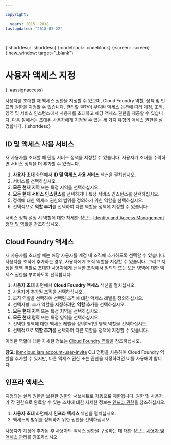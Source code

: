 ```yaml
---

copyright:

  years: 2015, 2018
lastupdated: "2018-05-22"

---
```


{:shortdesc: .shortdesc}
{:codeblock: .codeblock}
{:screen: .screen}
{:new_window: target="_blank"}

# 사용자 액세스 지정
{: #assignaccess}

사용자를 초대할 때 액세스 권한을 지정할 수 있으며, Cloud Foundry 역할, 정책 및 인프라 권한을 지정할 수 있습니다. 관리할 권한이 부여된 액세스 옵션에 따라 계정, 조직, 영역 및 서비스 인스턴스에서 사용자를 초대하고 해당 액세스 권한을 제공할 수 있습니다. 다음 절에서는 초대된 사용자에게 지정될 수 있는 세 가지 유형의 액세스 권한을 설명합니다.
{:shortdesc}

## ID 및 액세스 사용 서비스

새 사용자를 초대할 때 단일 서비스 정책을 지정할 수 있습니다. 사용자가 초대를 수락하면 서비스 정책을 더 추가할 수 있습니다.

1. **사용자 초대** 화면에서 **ID 및 액세스 사용 서비스** 섹션을 펼치십시오.
2. 서비스를 선택하십시오.
3. **모든 현재 지역** 또는 특정 지역을 선택하십시오.
4. **모든 현재 서비스 인스턴스**를 선택하거나 특정 서비스 인스턴스를 선택하십시오.
5. 정책에 대한 액세스 권한의 범위를 정의하기 위한 역할을 선택하십시오.
6. 선택적으로 **역할 추가**를 선택하여 다른 역할을 정책에 지정할 수 있습니다.

서비스 정책 설정 시 역할에 대한 자세한 정보는 [Identity and Access Management 정책 및 역할](/docs/iam/users_roles.html#iamusermanpol)을 참조하십시오.

## Cloud Foundry 액세스

새 사용자를 초대할 때는 해당 사용자를 계정 내 조직에 추가하도록 선택할 수 있습니다. 사용자를 조직에 추가하는 경우, 사용자에게 조직 역할을 지정할 수 있습니다. 그리고 지정된 영역 역할로 초대한 사용자에게 선택한 조직에서 임의의 또는 모든 영역에 대한 액세스 권한을 부여하도록 선택합니다.

1. **사용자 초대** 화면에서 **Cloud Foundry 액세스** 섹션을 펼치십시오.
2. 사용자가 추가될 조직을 선택하십시오.
3. 조직 역할을 선택하여 선택된 조직에 대한 액세스 레벨을 정의하십시오.
4. 선택사항: 추가 역할을 지정하려면 **역할 추가**를 선택하십시오.
5. **모든 현재 지역** 또는 특정 지역을 선택하십시오.
6. **모든 현재 영역** 또는 특정 영역을 선택하십시오.
7. 선택한 영역에 대한 액세스 레벨을 정의하려면 영역 역할을 선택하십시오.
8. 선택적으로 **역할 추가**를 선택하여 다른 역할을 정책에 지정할 수 있습니다.

이러한 역할에 대한 자세한 정보는 [Cloud Foundry 역할](/docs/iam/users_roles.html#cfroles)을 참조하십시오.

**참고**: [ibmcloud iam account-user-invite](/docs/cli/reference/bluemix_cli/bx_cli.html#ibmcloud_iam_account_user_invite) CLI 명령을 사용하여 Cloud Foundry 역할을 추가할 수 있지만, 다른 액세스 권한 또는 권한을 지정하려면 UI를 사용해야 합니다. 

## 인프라 액세스

지정되는 실제 권한은 보유한 권한의 서브세트로 자동으로 제한됩니다. 권한 및 사용자가 각 권한으로 완료할 수 있는 조치에 대한 자세한 정보는 [인프라 권한](/docs/iam/users_roles.html#infrapermissions)을 참조하십시오.

1. **사용자 초대** 화면에서 **인프라 액세스** 섹션을 펼치십시오.
2. 액세스의 범위를 정의하기 위한 권한을 선택하십시오.

사용자가 계정에 추가된 후 사용자의 액세스 권한을 구성하는 데 대한 정보는 [사용자 및 액세스 관리](/docs/iam/iamusermanage.html)를 참조하십시오.
